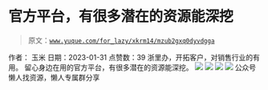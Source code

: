 # 官方平台，有很多潜在的资源能深挖

> 原文：[`www.yuque.com/for_lazy/xkrm14/mzub2gxq0dyvdgga`](https://www.yuque.com/for_lazy/xkrm14/mzub2gxq0dyvdgga)

<ne-p id="u90a977fa" data-lake-id="u90a977fa"><ne-text id="ua2b8154f">作者： 玉米</ne-text></ne-p> <ne-p id="u14cc7a9a" data-lake-id="u14cc7a9a"><ne-text id="u00c27c20">日期：2023-01-31</ne-text></ne-p> <ne-p id="u559abdc4" data-lake-id="u559abdc4"><ne-text id="u4919de9d">点赞数：</ne-text><ne-text id="u8abbec6e" ne-bold="true">39</ne-text></ne-p> <ne-hole id="u7b24d021" data-lake-id="u7b24d021"><ne-card data-card-name="hr" data-card-type="block" id="zMOB2" data-event-boundary="card"><ne-p id="uae847f62" data-lake-id="uae847f62"><ne-text id="u5cc42224">浙里办，开拓客户，对销售行业的有用。 留心身边在用的官方平台，有很多潜在的资源能深挖。</ne-text></ne-p> <ne-p id="ue1245d88" data-lake-id="ue1245d88"><ne-card data-card-name="image" data-card-type="inline" id="BcQD4" data-event-boundary="card">![](img/06b2a76084f220e5509c664ec6140ab4.png)  <ne-p id="ud777558f" data-lake-id="ud777558f"><ne-card data-card-name="image" data-card-type="inline" id="wHMos" data-event-boundary="card">![](img/34fbb536270f520e6fccc69cbcd91883.png)  <ne-p id="u97a8e6b8" data-lake-id="u97a8e6b8"><ne-card data-card-name="image" data-card-type="inline" id="O2VDl" data-event-boundary="card">![](img/8e18d9a941b5a42a670e87f365e55b51.png)  <ne-p id="u6c29752c" data-lake-id="u6c29752c"><ne-card data-card-name="image" data-card-type="inline" id="oMD3y" data-event-boundary="card">![](img/c209edb5c8f2f555c3dbb495be3be82e.png)  <ne-hole id="u67914eff" data-lake-id="u67914eff"><ne-card data-card-name="hr" data-card-type="block" id="HYhsl" data-event-boundary="card"><ne-p id="udbd4a6ba" data-lake-id="udbd4a6ba"><ne-text id="u1e5144eb">公众号懒人找资源，懒人专属群分享</ne-text></ne-p></ne-card></ne-hole></ne-card></ne-p></ne-card></ne-p></ne-card></ne-p></ne-card></ne-p></ne-card></ne-hole>